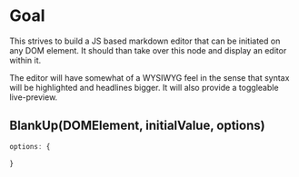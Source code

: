 # Goal

This strives to build a JS based markdown editor that can be initiated on any DOM element. It should than take over this node and display an editor within it.

The editor will have somewhat of a WYSIWYG feel in the sense that syntax will be highlighted and headlines bigger. It will also provide a toggleable live-preview.

## BlankUp(DOMElement, initialValue, options)

```javascript
options: {
	
}
```
